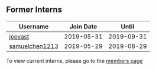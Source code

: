 ## Former Interns

|**Username**|**Join Date**|**Until**|
|------------|-------------|----|
|[jeevast](profilenotfound.md)|2019-05-31|2019-09-31|
|[samuelchen1213](profilenotfound.md)|2019-05-29|2019-08-29|

To view current interns, please go to the [members page](team.md)
